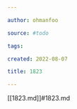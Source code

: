 ```yaml
---

author: ohmanfoo

source: #todo

tags: 

created: 2022-08-07

title: 1823

---
```

[[1823.md]]#1823.md